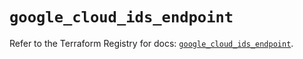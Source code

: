 # `google_cloud_ids_endpoint`

Refer to the Terraform Registry for docs: [`google_cloud_ids_endpoint`](https://registry.terraform.io/providers/hashicorp/google/5.19.0/docs/resources/cloud_ids_endpoint).
